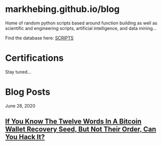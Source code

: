 # markhebing.github.io/blog

Home of random python scripts based around function building as well as scientific and engineering scripts, artificial intelligence, and data mining...

Find the database here: [SCRIPTS](https://github.com/markhebing/python-scripts)

# Certifications

Stay tuned...

# Blog Posts

June 28, 2020

## [If You Know The Twelve Words In A Bitcoin Wallet Recovery Seed, But Not Their Order, Can You Hack It?](https://markhebing.github.io/blog/if-you-know-the-twelve-words-in-a-bitcoin-wallet-recovery-seed-but-not-their-order-can-you-hack-it/)
